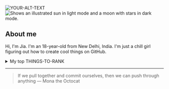 <picture>
 <source media="(prefers-color-scheme: dark)" srcset="YOUR-DARKMODE-IMAGE">
 <source media="(prefers-color-scheme: light)" srcset="YOUR-LIGHTMODE-IMAGE">
 <img alt="YOUR-ALT-TEXT" src="YOUR-DEFAULT-IMAGE">
</picture>

<picture>
  <source media="(prefers-color-scheme: dark)" srcset="https://user-images.githubusercontent.com/25423296/163456776-7f95b81a-f1ed-45f7-b7ab-8fa810d529fa.png">
  <source media="(prefers-color-scheme: light)" srcset="https://user-images.githubusercontent.com/25423296/163456779-a8556205-d0a5-45e2-ac17-42d089e3c3f8.png">
  <img alt="Shows an illustrated sun in light mode and a moon with stars in dark mode." src="https://user-images.githubusercontent.com/25423296/163456779-a8556205-d0a5-45e2-ac17-42d089e3c3f8.png">
</picture>

## About me

Hi, I'm Jia. I'm an 18-year-old from New Delhi, India. I'm just a chill girl figuring out how to create cool things on GitHub.
<details>
<summary>My top THINGS-TO-RANK</summary>
| Rank |LANGUAGES I KNOW|
|-----:|----------------|
|     1|        C       |
|     2|       PYTHON   |
|     3|       JAVA     |
</details>


---
> If we pull together and commit ourselves, then we can push through anything
— Mona the Octocat


<!-- TO DO: add more details about me later -->
